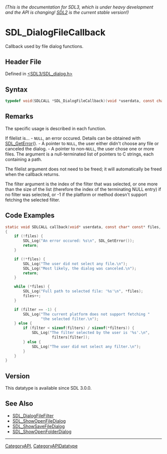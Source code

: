 ###### (This is the documentation for SDL3, which is under heavy development and the API is changing! [SDL2](https://wiki.libsdl.org/SDL2/) is the current stable version!)
# SDL_DialogFileCallback

Callback used by file dialog functions.

## Header File

Defined in [<SDL3/SDL_dialog.h>](https://github.com/libsdl-org/SDL/blob/main/include/SDL3/SDL_dialog.h)

## Syntax

```c
typedef void(SDLCALL *SDL_DialogFileCallback)(void *userdata, const char * const *filelist, int filter);
```

## Remarks

The specific usage is described in each function.

If filelist is... - `NULL`, an error occured. Details can be obtained with
[SDL_GetError](SDL_GetError)(). - A pointer to `NULL`, the user either
didn't choose any file or canceled the dialog. - A pointer to non-`NULL`,
the user chose one or more files. The argument is a null-terminated list of
pointers to C strings, each containing a path.

The filelist argument does not need to be freed; it will automatically be
freed when the callback returns.

The filter argument is the index of the filter that was selected, or one
more than the size of the list (therefore the index of the terminating NULL
entry) if no filter was selected, or -1 if the platform or method doesn't
support fetching the selected filter.

## Code Examples

```c
static void SDLCALL callback(void* userdata, const char* const* files, int filter)
{
    if (!files) {
        SDL_Log("An error occured: %s\n", SDL_GetError());
        return;
    }

    if (!*files) {
        SDL_Log("The user did not select any file.\n");
        SDL_Log("Most likely, the dialog was canceled.\n");
        return;
    }

    while (*files) {
        SDL_Log("Full path to selected file: '%s'\n", *files);
        files++;
    }

    if (filter == -1) {
        SDL_Log("The current platform does not support fetching "
                "the selected filter.\n");
    } else {
        if (filter < sizeof(filters) / sizeof(*filters)) {
            SDL_Log("The filter selected by the user is '%s'.\n",
                     filters[filter]);
        } else {
            SDL_Log("The user did not select any filter.\n");
        }
    }
}
```

## Version

This datatype is available since SDL 3.0.0.

## See Also

- [SDL_DialogFileFilter](SDL_DialogFileFilter)
- [SDL_ShowOpenFileDialog](SDL_ShowOpenFileDialog)
- [SDL_ShowSaveFileDialog](SDL_ShowSaveFileDialog)
- [SDL_ShowOpenFolderDialog](SDL_ShowOpenFolderDialog)

----
[CategoryAPI](CategoryAPI), [CategoryAPIDatatype](CategoryAPIDatatype)


